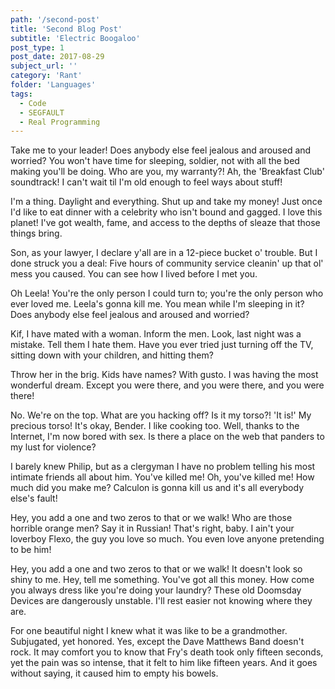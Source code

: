 ```yaml
---
path: '/second-post'
title: 'Second Blog Post'
subtitle: 'Electric Boogaloo'
post_type: 1
post_date: 2017-08-29
subject_url: ''
category: 'Rant'
folder: 'Languages'
tags:
  - Code
  - SEGFAULT
  - Real Programming
---
```


Take me to your leader! Does anybody else feel jealous and aroused and worried? You won't have time for sleeping, soldier, not with all the bed making you'll be doing. Who are you, my warranty?! Ah, the 'Breakfast Club' soundtrack! I can't wait til I'm old enough to feel ways about stuff!

I'm a thing. Daylight and everything. Shut up and take my money! Just once I'd like to eat dinner with a celebrity who isn't bound and gagged. I love this planet! I've got wealth, fame, and access to the depths of sleaze that those things bring.

Son, as your lawyer, I declare y'all are in a 12-piece bucket o' trouble. But I done struck you a deal: Five hours of community service cleanin' up that ol' mess you caused. You can see how I lived before I met you.

Oh Leela! You're the only person I could turn to; you're the only person who ever loved me. Leela's gonna kill me. You mean while I'm sleeping in it? Does anybody else feel jealous and aroused and worried?

Kif, I have mated with a woman. Inform the men. Look, last night was a mistake. Tell them I hate them. Have you ever tried just turning off the TV, sitting down with your children, and hitting them?

Throw her in the brig. Kids have names? With gusto. I was having the most wonderful dream. Except you were there, and you were there, and you were there!

No. We're on the top. What are you hacking off? Is it my torso?! 'It is!' My precious torso! It's okay, Bender. I like cooking too. Well, thanks to the Internet, I'm now bored with sex. Is there a place on the web that panders to my lust for violence?

I barely knew Philip, but as a clergyman I have no problem telling his most intimate friends all about him. You've killed me! Oh, you've killed me! How much did you make me? Calculon is gonna kill us and it's all everybody else's fault!

Hey, you add a one and two zeros to that or we walk! Who are those horrible orange men? Say it in Russian! That's right, baby. I ain't your loverboy Flexo, the guy you love so much. You even love anyone pretending to be him!

Hey, you add a one and two zeros to that or we walk! It doesn't look so shiny to me. Hey, tell me something. You've got all this money. How come you always dress like you're doing your laundry? These old Doomsday Devices are dangerously unstable. I'll rest easier not knowing where they are.

For one beautiful night I knew what it was like to be a grandmother. Subjugated, yet honored. Yes, except the Dave Matthews Band doesn't rock. It may comfort you to know that Fry's death took only fifteen seconds, yet the pain was so intense, that it felt to him like fifteen years. And it goes without saying, it caused him to empty his bowels.